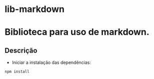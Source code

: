 # lib-markdown

# Biblioteca para uso de markdown.


## Descrição

- Iniciar a instalação das dependências:
```
npm install
```